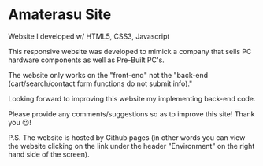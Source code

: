 # Amaterasu Site
Website I developed w/ HTML5, CSS3, Javascript

This responsive website was developed to mimick a company that sells PC hardware components as well as Pre-Built PC's.

The website only works on the "front-end" not the "back-end (cart/search/contact form functions do not submit info)."

Looking forward to improving this website my implementing back-end code. 

Please provide any comments/suggestions so as to improve this site! Thank you 😉!

P.S. The website is hosted by Github pages (in other words you can view the website clicking on the link under the header "Environment" on the right hand side of the screen).

